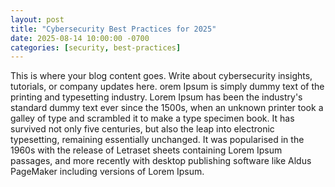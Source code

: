 ```yaml
---
layout: post
title: "Cybersecurity Best Practices for 2025"
date: 2025-08-14 10:00:00 -0700
categories: [security, best-practices]
---
```


This is where your blog content goes. Write about cybersecurity insights, tutorials, or company updates here. orem Ipsum is simply dummy text of the printing and typesetting industry. Lorem Ipsum has been the industry's standard dummy text ever since the 1500s, when an unknown printer took a galley of type and scrambled it to make a type specimen book. It has survived not only five centuries, but also the leap into electronic typesetting, remaining essentially unchanged. It was popularised in the 1960s with the release of Letraset sheets containing Lorem Ipsum passages, and more recently with desktop publishing software like Aldus PageMaker including versions of Lorem Ipsum.
